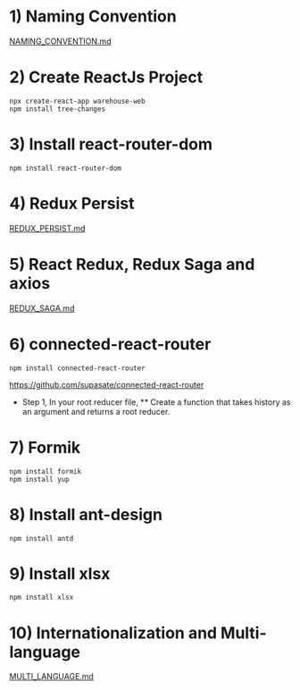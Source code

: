 # 1) Naming Convention

[NAMING_CONVENTION.md](./NAMING_CONVENTION.md)

# 2) Create ReactJs Project

```
npx create-react-app warehouse-web
npm install tree-changes
```

# 3) Install react-router-dom

```
npm install react-router-dom
```

# 4) Redux Persist

[REDUX_PERSIST.md](./REDUX_PERSIST.md)

# 5) React Redux, Redux Saga and axios

[REDUX_SAGA.md](./REDUX_SAGA.md)

# 6) connected-react-router

```
npm install connected-react-router
```

https://github.com/supasate/connected-react-router

- Step 1, In your root reducer file,
  \*\* Create a function that takes history as an argument and returns a root reducer.

# 7) Formik

```
npm install formik
npm install yup
```

# 8) Install ant-design

```
npm install antd
```

# 9) Install xlsx

```
npm install xlsx
```

# 10) Internationalization and Multi-language

[MULTI_LANGUAGE.md](./MULTI_LANGUAGE.md)
